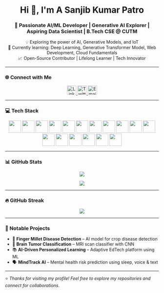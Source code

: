 <h1 align="center">Hi 👋, I'm  A Sanjib Kumar Patro</h1>
<h3 align="center">🚀 Passionate AI/ML Developer | Generative AI Explorer | Aspiring Data Scientist | B.Tech CSE @ CUTM</h3>

<p align="center">
  💡 Exploring the power of AI, Generative Models, and IoT<br>
  🌱 Currently learning: Deep Learning, Generative Transformer Model, Web Development, Cloud Fundamentals<br>
  📈 Open-Source Contributor | Lifelong Learner | Tech Innovator
</p>

---

### 🌐 Connect with Me
<p align="center">
  <a href="https://www.linkedin.com/in/asanjibkumar" target="_blank">
    <img src="https://cdn.jsdelivr.net/gh/devicons/devicon/icons/linkedin/linkedin-original.svg" alt="LinkedIn" width="30" height="30" />
  </a>
  <a href="https://x.com/sanjib_8895" target="_blank">
    <img src="https://cdn.jsdelivr.net/gh/devicons/devicon/icons/twitter/twitter-original.svg" alt="Twitter" width="30" height="30" />
  </a>
  <a href="mailto:sanjebpatra3@gmail.com">
    <img src="https://cdn-icons-png.flaticon.com/512/732/732200.png" alt="Email" width="30" height="30" />
  </a>
</p>

---

### 💻 Tech Stack
<p align="center">
  <img src="https://cdn.jsdelivr.net/gh/devicons/devicon/icons/python/python-original.svg" width="40" />
  <img src="https://cdn.jsdelivr.net/gh/devicons/devicon/icons/tensorflow/tensorflow-original.svg" width="40" />
  <img src="https://cdn.jsdelivr.net/gh/devicons/devicon/icons/pytorch/pytorch-original.svg" width="40" />
  <img src="https://cdn.jsdelivr.net/gh/devicons/devicon/icons/docker/docker-original.svg" width="40" />
  <img src="https://cdn.jsdelivr.net/gh/devicons/devicon/icons/git/git-original.svg" width="40" />
  <img src="https://cdn.jsdelivr.net/gh/devicons/devicon/icons/aws/aws-original.svg" width="40" />
  <img src="https://cdn.jsdelivr.net/gh/devicons/devicon/icons/mysql/mysql-original.svg" width="40" />
  <img src="https://img.icons8.com/color/48/power-bi.png" width="40" />
  <img src="https://img.icons8.com/color/48/tableau-software.png" width="40" />
  <img src="https://cdn.jsdelivr.net/gh/devicons/devicon/icons/react/react-original.svg" width="40" />
  <img src="https://cdn.jsdelivr.net/gh/devicons/devicon/icons/vscode/vscode-original.svg" width="40" />
  <img src="https://cdn.jsdelivr.net/gh/devicons/devicon/icons/php/php-original.svg" width="40" />
  <img src="https://cdn.jsdelivr.net/gh/devicons/devicon/icons/django/django-plain.svg" width="40" />
  <img src="https://cdn.jsdelivr.net/gh/devicons/devicon/icons/nodejs/nodejs-original.svg" width="40" />
  <img src="https://img.icons8.com/color/48/amazon-s3.png" width="40" />
  <img src="https://cdn.jsdelivr.net/gh/devicons/devicon/icons/ubuntu/ubuntu-plain.svg" width="40" />
  <img src="https://cdn.jsdelivr.net/gh/devicons/devicon/icons/java/java-original.svg" width="40" />
</p>

---

### 📊 GitHub Stats
<p align="center">
  <img src="https://github-readme-stats.vercel.app/api?username=maker-sanjib&show_icons=true&theme=radical" />
</p>

<p align="center">
  <img src="https://github-readme-stats.vercel.app/api/top-langs/?username=maker-sanjib&layout=compact&theme=radical" />
</p>

---

### 🔥 GitHub Streak
<p align="center">
  <img src="https://streak-stats.demolab.com?user=maker-sanjib&theme=radical" />
</p>

---

### 🚀 Notable Projects
- 🌾 **Finger Millet Disease Detection** – AI model for crop disease detection  
- 🧠 **Brain Tumor Classification** – MRI scan classifier with CNN  
- 📚 **AI-Driven Personalized Learning** – Adaptive EdTech platform using ML  
- 🗣️ **MindTrack AI** – Mental health risk prediction using sleep, voice & text  

---

⭐️ *Thanks for visiting my profile! Feel free to explore my repositories and connect for collaborations.*
